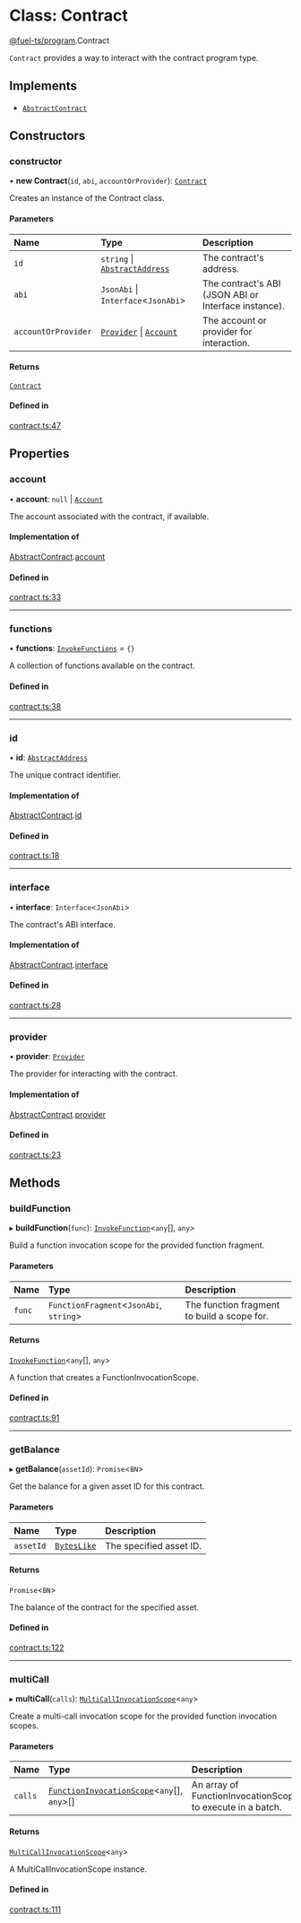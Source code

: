 # Class: Contract

[@fuel-ts/program](/api/Program/index.md).Contract

`Contract` provides a way to interact with the contract program type.

## Implements

- [`AbstractContract`](/api/Interfaces/AbstractContract.md)

## Constructors

### constructor

• **new Contract**(`id`, `abi`, `accountOrProvider`): [`Contract`](/api/Program/Contract.md)

Creates an instance of the Contract class.

#### Parameters

| Name | Type | Description |
| :------ | :------ | :------ |
| `id` | `string` \| [`AbstractAddress`](/api/Interfaces/AbstractAddress.md) | The contract's address. |
| `abi` | `JsonAbi` \| `Interface`&lt;`JsonAbi`\> | The contract's ABI (JSON ABI or Interface instance). |
| `accountOrProvider` | [`Provider`](/api/Account/Provider.md) \| [`Account`](/api/Account/Account.md) | The account or provider for interaction. |

#### Returns

[`Contract`](/api/Program/Contract.md)

#### Defined in

[contract.ts:47](https://github.com/FuelLabs/fuels-ts/blob/8c34efed/packages/program/src/contract.ts#L47)

## Properties

### account

• **account**: ``null`` \| [`Account`](/api/Account/Account.md)

The account associated with the contract, if available.

#### Implementation of

[AbstractContract](/api/Interfaces/AbstractContract.md).[account](/api/Interfaces/AbstractContract.md#account)

#### Defined in

[contract.ts:33](https://github.com/FuelLabs/fuels-ts/blob/8c34efed/packages/program/src/contract.ts#L33)

___

### functions

• **functions**: [`InvokeFunctions`](/api/Program/InvokeFunctions.md) = `{}`

A collection of functions available on the contract.

#### Defined in

[contract.ts:38](https://github.com/FuelLabs/fuels-ts/blob/8c34efed/packages/program/src/contract.ts#L38)

___

### id

• **id**: [`AbstractAddress`](/api/Interfaces/AbstractAddress.md)

The unique contract identifier.

#### Implementation of

[AbstractContract](/api/Interfaces/AbstractContract.md).[id](/api/Interfaces/AbstractContract.md#id)

#### Defined in

[contract.ts:18](https://github.com/FuelLabs/fuels-ts/blob/8c34efed/packages/program/src/contract.ts#L18)

___

### interface

• **interface**: `Interface`&lt;`JsonAbi`\>

The contract's ABI interface.

#### Implementation of

[AbstractContract](/api/Interfaces/AbstractContract.md).[interface](/api/Interfaces/AbstractContract.md#interface)

#### Defined in

[contract.ts:28](https://github.com/FuelLabs/fuels-ts/blob/8c34efed/packages/program/src/contract.ts#L28)

___

### provider

• **provider**: [`Provider`](/api/Account/Provider.md)

The provider for interacting with the contract.

#### Implementation of

[AbstractContract](/api/Interfaces/AbstractContract.md).[provider](/api/Interfaces/AbstractContract.md#provider)

#### Defined in

[contract.ts:23](https://github.com/FuelLabs/fuels-ts/blob/8c34efed/packages/program/src/contract.ts#L23)

## Methods

### buildFunction

▸ **buildFunction**(`func`): [`InvokeFunction`](/api/Program/InvokeFunction.md)&lt;`any`[], `any`\>

Build a function invocation scope for the provided function fragment.

#### Parameters

| Name | Type | Description |
| :------ | :------ | :------ |
| `func` | `FunctionFragment`&lt;`JsonAbi`, `string`\> | The function fragment to build a scope for. |

#### Returns

[`InvokeFunction`](/api/Program/InvokeFunction.md)&lt;`any`[], `any`\>

A function that creates a FunctionInvocationScope.

#### Defined in

[contract.ts:91](https://github.com/FuelLabs/fuels-ts/blob/8c34efed/packages/program/src/contract.ts#L91)

___

### getBalance

▸ **getBalance**(`assetId`): `Promise`&lt;`BN`\>

Get the balance for a given asset ID for this contract.

#### Parameters

| Name | Type | Description |
| :------ | :------ | :------ |
| `assetId` | [`BytesLike`](/api/Interfaces/index.md#byteslike) | The specified asset ID. |

#### Returns

`Promise`&lt;`BN`\>

The balance of the contract for the specified asset.

#### Defined in

[contract.ts:122](https://github.com/FuelLabs/fuels-ts/blob/8c34efed/packages/program/src/contract.ts#L122)

___

### multiCall

▸ **multiCall**(`calls`): [`MultiCallInvocationScope`](/api/Program/MultiCallInvocationScope.md)&lt;`any`\>

Create a multi-call invocation scope for the provided function invocation scopes.

#### Parameters

| Name | Type | Description |
| :------ | :------ | :------ |
| `calls` | [`FunctionInvocationScope`](/api/Program/FunctionInvocationScope.md)&lt;`any`[], `any`\>[] | An array of FunctionInvocationScopes to execute in a batch. |

#### Returns

[`MultiCallInvocationScope`](/api/Program/MultiCallInvocationScope.md)&lt;`any`\>

A MultiCallInvocationScope instance.

#### Defined in

[contract.ts:111](https://github.com/FuelLabs/fuels-ts/blob/8c34efed/packages/program/src/contract.ts#L111)
